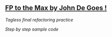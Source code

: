 ## [FP to the Max by John De Goes !](https://www.youtube.com/watch?v=sxudIMiOo68)

*Tagless final refactoring practice*

*Step by step sample code*
